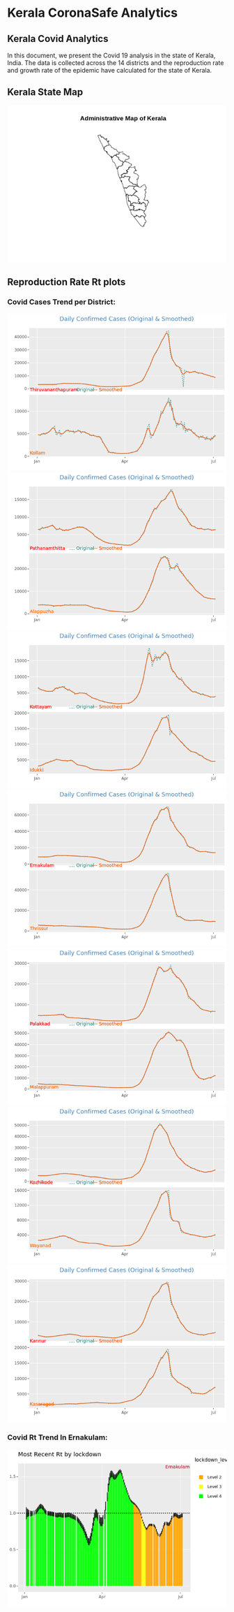 Kerala CoronaSafe Analytics
================

## Kerala Covid Analytics

In this document, we present the Covid 19 analysis in the state of
Kerala, India. The data is collected across the 14 districts and the
reproduction rate and growth rate of the epidemic have calculated for
the state of Kerala.

## Kerala State Map

![](Analytics_files/figure-gfm/kerala_map-1.png)<!-- -->

## Reproduction Rate Rt plots

### Covid Cases Trend per District:

![](Analytics_files/figure-gfm/Covid_Cases_Trend-1.png)<!-- -->![](Analytics_files/figure-gfm/Covid_Cases_Trend-2.png)<!-- -->![](Analytics_files/figure-gfm/Covid_Cases_Trend-3.png)<!-- -->![](Analytics_files/figure-gfm/Covid_Cases_Trend-4.png)<!-- -->![](Analytics_files/figure-gfm/Covid_Cases_Trend-5.png)<!-- -->![](Analytics_files/figure-gfm/Covid_Cases_Trend-6.png)<!-- -->![](Analytics_files/figure-gfm/Covid_Cases_Trend-7.png)<!-- -->

### Covid Rt Trend In Ernakulam:

![](Analytics_files/figure-gfm/Covid_Rt_Trend-1.png)<!-- -->
